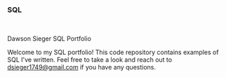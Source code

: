 ### **SQL**

<br />

Dawson Sieger SQL Portfolio

Welcome to my SQL portfolio! This code repository contains examples of SQL I've written. Feel free to take a look and reach out to dsieger1749@gmail.com if you have any questions.
